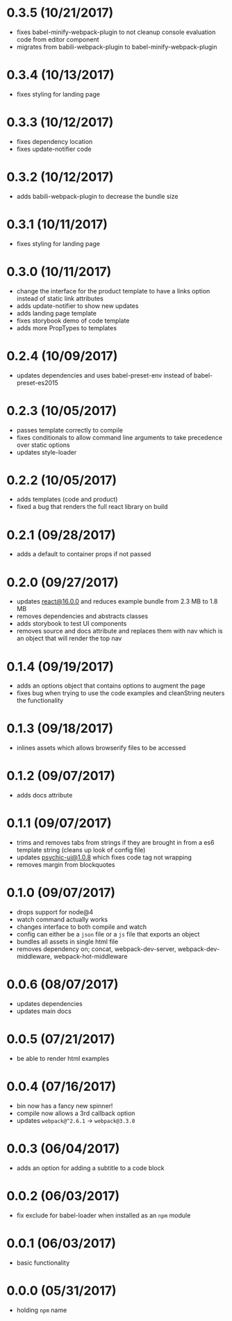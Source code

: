 # 0.3.5 (10/21/2017)

- fixes babel-minify-webpack-plugin to not cleanup console evaluation code from editor component
- migrates from babili-webpack-plugin to babel-minify-webpack-plugin

# 0.3.4 (10/13/2017)

- fixes styling for landing page

# 0.3.3 (10/12/2017)

- fixes dependency location
- fixes update-notifier code

# 0.3.2 (10/12/2017)

- adds babili-webpack-plugin to decrease the bundle size

# 0.3.1 (10/11/2017)

- fixes styling for landing page

# 0.3.0 (10/11/2017)

- change the interface for the product template to have a links option instead of static link attributes
- adds update-notifier to show new updates
- adds landing page template
- fixes storybook demo of code template
- adds more PropTypes to templates

# 0.2.4 (10/09/2017)

- updates dependencies and uses babel-preset-env instead of babel-preset-es2015

# 0.2.3 (10/05/2017)

- passes template correctly to compile
- fixes conditionals to allow command line arguments to take precedence over static options
- updates style-loader

# 0.2.2 (10/05/2017)

- adds templates (code and product)
- fixed a bug that renders the full react library on build

# 0.2.1 (09/28/2017)

- adds a default to container props if not passed

# 0.2.0 (09/27/2017)

- updates react@16.0.0 and reduces example bundle from 2.3 MB to 1.8 MB
- removes dependencies and abstracts classes
- adds storybook to test UI components
- removes source and docs attribute and replaces them with nav which is an object that will render the top nav

# 0.1.4 (09/19/2017)

- adds an options object that contains options to augment the page
- fixes bug when trying to use the code examples and cleanString neuters the functionality

# 0.1.3 (09/18/2017)

- inlines assets which allows browserify files to be accessed

# 0.1.2 (09/07/2017)

- adds docs attribute

# 0.1.1 (09/07/2017)

- trims and removes tabs from strings if they are brought in from a es6 template string (cleans up look of config file)
- updates psychic-ui@1.0.8 which fixes code tag not wrapping
- removes margin from blockquotes

# 0.1.0 (09/07/2017)

- drops support for node@4
- watch command actually works
- changes interface to both compile and watch
- config can either be a `json` file or a `js` file that exports an object
- bundles all assets in single html file
- removes dependency on; concat, webpack-dev-server, webpack-dev-middleware, webpack-hot-middleware

# 0.0.6 (08/07/2017)

- updates dependencies
- updates main docs

# 0.0.5 (07/21/2017)

- be able to render html examples

# 0.0.4 (07/16/2017)

- bin now has a fancy new spinner!
- compile now allows a 3rd callback option
- updates `webpack@^2.6.1` -> `webpack@3.3.0`

# 0.0.3 (06/04/2017)

- adds an option for adding a subtitle to a code block

# 0.0.2 (06/03/2017)

- fix exclude for babel-loader when installed as an `npm` module

# 0.0.1 (06/03/2017)

- basic functionality

# 0.0.0 (05/31/2017)

- holding `npm` name
